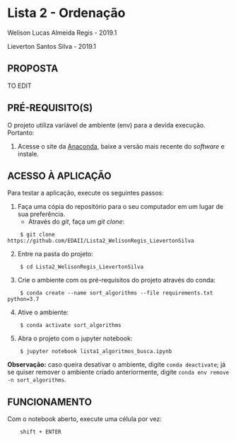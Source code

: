 Lista 2 - Ordenação
=========================
Welison Lucas Almeida Regis - 2019.1

Lieverton Santos Silva - 2019.1

## PROPOSTA

TO EDIT


## PRÉ-REQUISITO(S)
O projeto utiliza variável de ambiente (env) para a devida execução. Portanto:

1. Acesse o site da [Anaconda](https://www.anaconda.com/distribution/), baixe a versão mais recente do _software_ e instale.


## ACESSO À APLICAÇÃO
Para testar a aplicação, execute os seguintes passos:
1. Faça uma cópia do repositório para o seu computador em um lugar de sua preferência.
	* Através do _git_, faça um _git clone_:

```
    $ git clone https://github.com/EDAII/Lista2_WelisonRegis_LievertonSilva
```

2. Entre na pasta do projeto:
```
    $ cd Lista2_WelisonRegis_LievertonSilva
```

3. Crie o ambiente com os pré-requisitos do projeto através do conda:
```
    $ conda create --name sort_algorithms --file requirements.txt python=3.7
```

4. Ative o ambiente:
```
    $ conda activate sort_algorithms
```

5. Abra o projeto com o jupyter notebook:
```
    $ jupyter notebook lista1_algoritmos_busca.ipynb
```

**Observação:** caso queira desativar o ambiente, digite `conda deactivate`; já se quiser remover o ambiente criado anteriormente, digite `conda env remove -n sort_algorithms`.

## FUNCIONAMENTO
Com o notebook aberto, execute uma célula por vez:

```
    shift + ENTER
``` 
